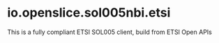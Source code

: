 # io.openslice.sol005nbi.etsi
This is a fully compliant ETSI SOL005 client, build from ETSI Open APIs
